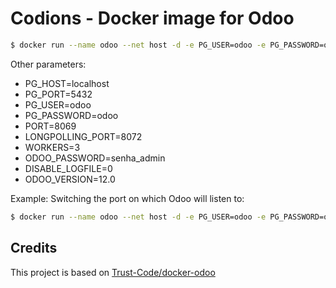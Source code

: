 # Codions - Docker image for Odoo 


```bash
$ docker run --name odoo --net host -d -e PG_USER=odoo -e PG_PASSWORD=odoo codions/odoo:12.0
```

Other parameters:

* PG_HOST=localhost
* PG_PORT=5432
* PG_USER=odoo
* PG_PASSWORD=odoo
* PORT=8069
* LONGPOLLING_PORT=8072
* WORKERS=3
* ODOO_PASSWORD=senha_admin
* DISABLE_LOGFILE=0
* ODOO_VERSION=12.0

Example: Switching the port on which Odoo will listen to:

```bash
$ docker run --name odoo --net host -d -e PG_USER=odoo -e PG_PASSWORD=odoo -e PORT=8050 codions/odoo:12.0
```

Credits
-------
This project is based on [Trust-Code/docker-odoo](https://github.com/Trust-Code/docker-odoo)